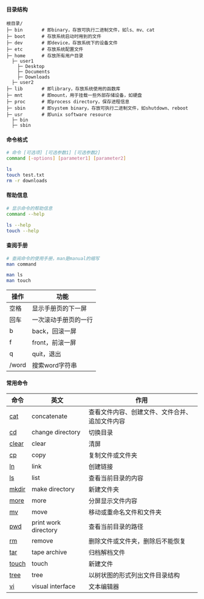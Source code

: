 #### 目录结构

```
根目录/
├─ bin       # 即binary，存放可执行二进制文件，如ls、mv、cat
├─ boot      # 存放系统启动时用到的文件
├─ dev       # 即device，存放系统下的设备文件
├─ etc       # 存放系统配置文件
├─ home      # 存放所有用户目录
  ├─ user1
    ├─ Desktop
    ├─ Documents
    ├─ Downloads
  ├─ user2
├─ lib       # 即library，存放系统使用的函数库
├─ mnt       # 即mount，用于挂载一些外部存储设备，如硬盘
├─ proc      # 即process directory，保存进程信息
├─ sbin      # 即system binary，存放可执行二进制文件，如shutdown、reboot
├─ usr       # 即unix software resource
  ├─ bin
  ├─ sbin
```

#### 命令格式

```bash
# 命令 [可选项] [可选参数1] [可选参数2]
command [-options] [parameter1] [parameter2]
```

```bash
ls
touch test.txt
rm -r downloads
```

#### 帮助信息

```bash
# 显示命令的帮助信息
command --help
```

```bash
ls --help
touch --help
```

#### 查阅手册

```bash
# 查阅命令的使用手册，man是manual的缩写
man command
```

```bash
man ls
man touch
```

| 操作 | 功能 |
| - | - |
| 空格 | 显示手册页的下一屏 |
| 回车 | 一次滚动手册页的一行 |
| b | back，回滚一屏 |
| f | front，前滚一屏 |
| q | quit，退出 |
| /word | 搜索word字符串 |

#### 常用命令

| 命令 | 英文 | 作用 |
| - | - | - |
| [cat](/linux/cat.md) | concatenate | 查看文件内容、创建文件、文件合并、追加文件内容 |
| [cd](/linux/cd.md) | change directory | 切换目录 |
| [clear](/linux/clear.md) | clear | 清屏 |
| [cp](/linux/cp.md) | copy | 复制文件或文件夹 |
| [ln](/linux/ln.md) | link | 创建链接 |
| [ls](/linux/ls.md) | list | 查看当前目录的内容 |
| [mkdir](/linux/mkdir.md) | make directory | 新建文件夹 |
| [more](/linux/more.md) | more | 分屏显示文件内容 |
| [mv](/linux/mv.md) | move | 移动或重命名文件和文件夹 |
| [pwd](/linux/pwd.md) | print work directory | 查看当前目录的路径 |
| [rm](/linux/rm.md) | remove | 删除文件或文件夹，删除后不能恢复 |
| [tar](/linux/tar.md) | tape archive | 归档解档文件 |
| [touch](/linux/touch.md) | touch | 新建文件 |
| [tree](/linux/tree.md) | tree | 以树状图的形式列出文件目录结构 |
| [vi](/linux/vi.md) | visual interface | 文本编辑器 |